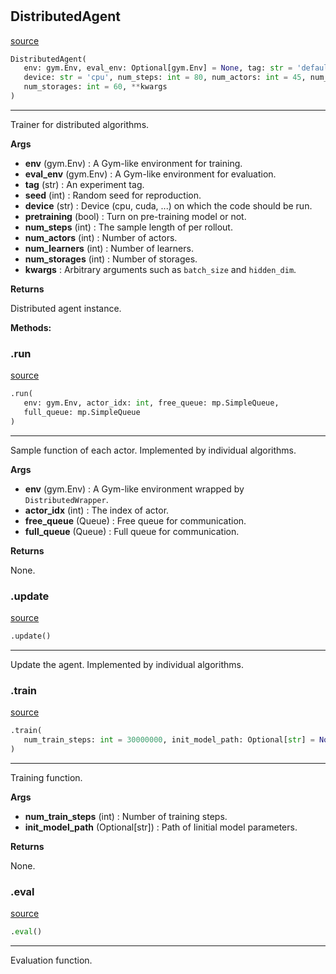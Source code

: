 #


## DistributedAgent
[source](https://github.com/RLE-Foundation/rllte/blob/main/rllte/common/distributed_agent.py/#L42)
```python 
DistributedAgent(
   env: gym.Env, eval_env: Optional[gym.Env] = None, tag: str = 'default', seed: int = 1,
   device: str = 'cpu', num_steps: int = 80, num_actors: int = 45, num_learners: int = 4,
   num_storages: int = 60, **kwargs
)
```


---
Trainer for distributed algorithms.


**Args**

* **env** (gym.Env) : A Gym-like environment for training.
* **eval_env** (gym.Env) : A Gym-like environment for evaluation.
* **tag** (str) : An experiment tag.
* **seed** (int) : Random seed for reproduction.
* **device** (str) : Device (cpu, cuda, ...) on which the code should be run.
* **pretraining** (bool) : Turn on pre-training model or not.
* **num_steps** (int) : The sample length of per rollout.
* **num_actors** (int) : Number of actors.
* **num_learners** (int) : Number of learners.
* **num_storages** (int) : Number of storages.
* **kwargs**  : Arbitrary arguments such as `batch_size` and `hidden_dim`.


**Returns**

Distributed agent instance.


**Methods:**


### .run
[source](https://github.com/RLE-Foundation/rllte/blob/main/rllte/common/distributed_agent.py/#L88)
```python
.run(
   env: gym.Env, actor_idx: int, free_queue: mp.SimpleQueue,
   full_queue: mp.SimpleQueue
)
```

---
Sample function of each actor. Implemented by individual algorithms.


**Args**

* **env** (gym.Env) : A Gym-like environment wrapped by `DistributedWrapper`.
* **actor_idx** (int) : The index of actor.
* **free_queue** (Queue) : Free queue for communication.
* **full_queue** (Queue) : Full queue for communication.


**Returns**

None.

### .update
[source](https://github.com/RLE-Foundation/rllte/blob/main/rllte/common/distributed_agent.py/#L138)
```python
.update()
```

---
Update the agent. Implemented by individual algorithms.

### .train
[source](https://github.com/RLE-Foundation/rllte/blob/main/rllte/common/distributed_agent.py/#L142)
```python
.train(
   num_train_steps: int = 30000000, init_model_path: Optional[str] = None
)
```

---
Training function.


**Args**

* **num_train_steps** (int) : Number of training steps.
* **init_model_path** (Optional[str]) : Path of Iinitial model parameters.


**Returns**

None.

### .eval
[source](https://github.com/RLE-Foundation/rllte/blob/main/rllte/common/distributed_agent.py/#L292)
```python
.eval()
```

---
Evaluation function.
